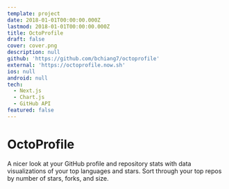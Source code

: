 ```yaml
---
template: project
date: 2018-01-01T00:00:00.000Z
lastmod: 2018-01-01T00:00:00.000Z
title: OctoProfile
draft: false
cover: cover.png
description: null
github: 'https://github.com/bchiang7/octoprofile'
external: 'https://octoprofile.now.sh'
ios: null
android: null
tech:
  - Next.js
  - Chart.js
  - GitHub API
featured: false
---
```


# OctoProfile

A nicer look at your GitHub profile and repository stats with data visualizations of your top languages and stars. Sort through your top repos by number of stars, forks, and size. 

